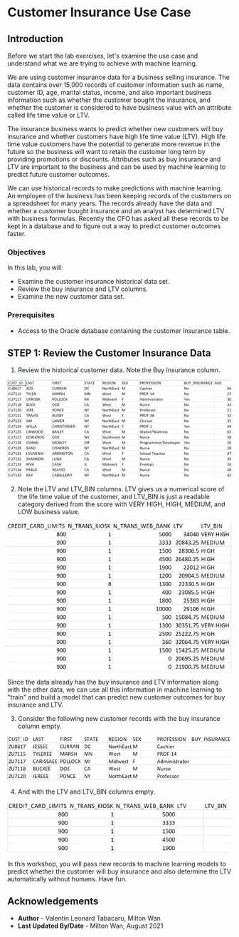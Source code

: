 # Customer Insurance Use Case

## Introduction

Before we start the lab exercises, let's examine the use case and understand what we are trying to achieve with machine learning.  

We are using customer insurance data for a business selling insurance.  The data contains over 15,000 records of customer information such as name, customer ID, age, marital status, income, and also important business information such as whether the customer bought the insurance, and whether the customer is considered to have business value with an attribute called life time value or LTV.  

The insurance business wants to predict whether new customers will buy insurance and whether customers have high life time value (LTV). High life time value customers have the potential to generate more revenue in the future so the business will want to retain the customer long term by providing promotions or discounts.  Attributes such as buy insurance and LTV are important to the business and can be used by machine learning to predict future customer outcomes.

We can use historical records to make predictions with machine learning.  An employee of the business has been keeping records of the customers on a spreadsheet for many years. The records already have the data and whether a customer bought insurance and an analyst has determined LTV with business formulas.  Recently the CFO has asked all these records to be kept in a database and to figure out a way to predict customer outcomes faster.

### Objectives

In this lab, you will:
* Examine the customer insurance historical data set.
* Review the buy insurance and LTV columns.
* Examine the new customer data set.

### Prerequisites

* Access to the Oracle database containing the customer insurance table.

## **STEP 1:** Review the Customer Insurance Data

1. Review the historical customer data.  Note the Buy Insurance column.  

  ![customer-data-1](./images/customer-data-1.png)

2. Note the LTV and LTV_BIN columns. LTV gives us a numerical score of the life time value of the customer, and LTV_BIN is just a readable category derived from the score with VERY HIGH, HIGH, MEDIUM, and LOW business value.

  ![customer-data-2](./images/customer-data-2.png)

Since the data already has the buy insurance and LTV information along with the other data, we can use all this information in machine learning to "train" and build a model that can predict new customer outcomes for buy insurance and LTV.

3. Consider the following new customer records with the buy insurance column empty.

![customer-data-3](./images/customer-data-3.png)

4. And with the LTV and LTV_BIN columns empty.

![customer-data-4](./images/customer-data-4.png)

In this workshop, you will pass new records to machine learning models to predict whether the customer will buy insurance and also determine the LTV automatically without humans.  Have fun.

## Acknowledgements
* **Author** - Valentin Leonard Tabacaru, Milton Wan
* **Last Updated By/Date** -  Milton Wan, August 2021
